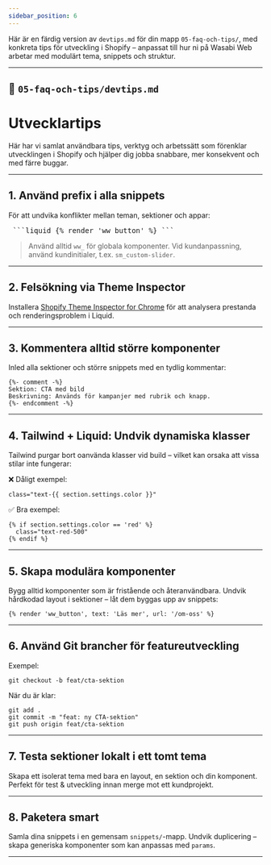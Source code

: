 ```yaml
---
sidebar_position: 6
---
```


Här är en färdig version av `devtips.md` för din mapp `05-faq-och-tips/`, med konkreta tips för utveckling i Shopify – anpassat till hur ni på Wasabi Web arbetar med modulärt tema, snippets och struktur.

---

## 📄 `05-faq-och-tips/devtips.md`

# Utvecklartips

Här har vi samlat användbara tips, verktyg och arbetssätt som förenklar utvecklingen i Shopify och hjälper dig jobba snabbare, mer konsekvent och med färre buggar.

---

## 1. Använd prefix i alla snippets

För att undvika konflikter mellan teman, sektioner och appar:

<pre> ```liquid {% render 'ww_button' %} ``` </pre>

> Använd alltid `ww_` för globala komponenter. Vid kundanpassning, använd kundinitialer, t.ex. `sm_custom-slider`.

---

## 2. Felsökning via Theme Inspector

Installera [Shopify Theme Inspector for Chrome](https://shopify.dev/docs/themes/tools/theme-inspector) för att analysera prestanda och renderingsproblem i Liquid.

---

## 3. Kommentera alltid större komponenter

Inled alla sektioner och större snippets med en tydlig kommentar:

```liquid
{%- comment -%}
Sektion: CTA med bild
Beskrivning: Används för kampanjer med rubrik och knapp.
{%- endcomment -%}
```

---

## 4. Tailwind + Liquid: Undvik dynamiska klasser

Tailwind purgar bort oanvända klasser vid build – vilket kan orsaka att vissa stilar inte fungerar:

❌ Dåligt exempel:

```liquid
class="text-{{ section.settings.color }}"
```

✅ Bra exempel:

```liquid
{% if section.settings.color == 'red' %}
  class="text-red-500"
{% endif %}
```

---

## 5. Skapa modulära komponenter

Bygg alltid komponenter som är fristående och återanvändbara. Undvik hårdkodad layout i sektioner – låt dem byggas upp av snippets:

```liquid
{% render 'ww_button', text: 'Läs mer', url: '/om-oss' %}
```

---

## 6. Använd Git brancher för featureutveckling

Exempel:

```
git checkout -b feat/cta-sektion
```

När du är klar:

```
git add .
git commit -m "feat: ny CTA-sektion"
git push origin feat/cta-sektion
```

---

## 7. Testa sektioner lokalt i ett tomt tema

Skapa ett isolerat tema med bara en layout, en sektion och din komponent. Perfekt för test & utveckling innan merge mot ett kundprojekt.

---

## 8. Paketera smart

Samla dina snippets i en gemensam `snippets/`-mapp. Undvik duplicering – skapa generiska komponenter som kan anpassas med `params`.

---
